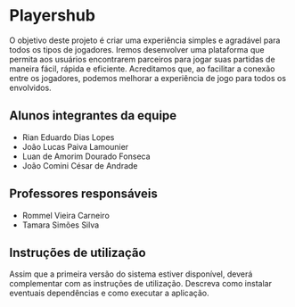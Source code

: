 # Playershub

O objetivo deste projeto é criar uma experiência simples e agradável para todos os tipos de jogadores. Iremos desenvolver uma plataforma que permita aos usuários encontrarem parceiros para jogar suas partidas de maneira fácil, rápida e eficiente. Acreditamos que, ao facilitar a conexão entre os jogadores, podemos melhorar a experiência de jogo para todos os envolvidos.

## Alunos integrantes da equipe

* Rian Eduardo Dias Lopes
* João Lucas Paiva Lamounier
* Luan de Amorim Dourado Fonseca
* João Comini César de Andrade

## Professores responsáveis

* Rommel Vieira Carneiro
* Tamara Simões Silva

## Instruções de utilização

Assim que a primeira versão do sistema estiver disponível, deverá complementar com as instruções de utilização. Descreva como instalar eventuais dependências e como executar a aplicação.
